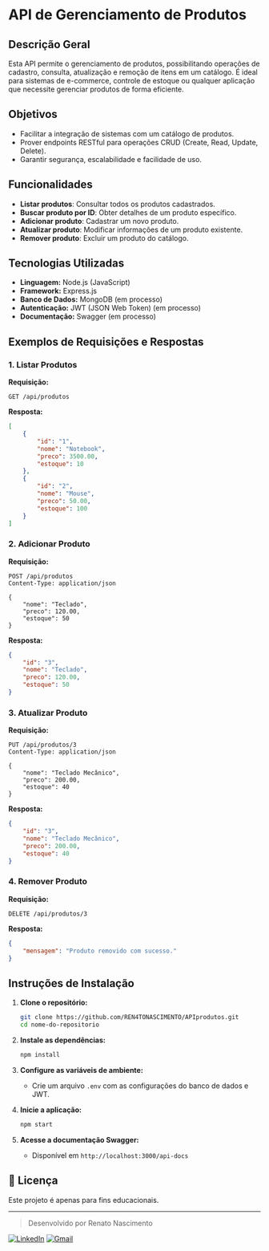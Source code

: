 # API de Gerenciamento de Produtos

## Descrição Geral

Esta API permite o gerenciamento de produtos, possibilitando operações de cadastro, consulta, atualização e remoção de itens em um catálogo. É ideal para sistemas de e-commerce, controle de estoque ou qualquer aplicação que necessite gerenciar produtos de forma eficiente.

## Objetivos

- Facilitar a integração de sistemas com um catálogo de produtos.
- Prover endpoints RESTful para operações CRUD (Create, Read, Update, Delete).
- Garantir segurança, escalabilidade e facilidade de uso.

## Funcionalidades

- **Listar produtos**: Consultar todos os produtos cadastrados.
- **Buscar produto por ID**: Obter detalhes de um produto específico.
- **Adicionar produto**: Cadastrar um novo produto.
- **Atualizar produto**: Modificar informações de um produto existente.
- **Remover produto**: Excluir um produto do catálogo.

## Tecnologias Utilizadas

- **Linguagem:** Node.js (JavaScript)
- **Framework:** Express.js
- **Banco de Dados:** MongoDB (em processo)
- **Autenticação:** JWT (JSON Web Token) (em processo)
- **Documentação:** Swagger (em processo)

## Exemplos de Requisições e Respostas

### 1. Listar Produtos

**Requisição:**
```http
GET /api/produtos
```

**Resposta:**
```json
[
    {
        "id": "1",
        "nome": "Notebook",
        "preco": 3500.00,
        "estoque": 10
    },
    {
        "id": "2",
        "nome": "Mouse",
        "preco": 50.00,
        "estoque": 100
    }
]
```

### 2. Adicionar Produto

**Requisição:**
```http
POST /api/produtos
Content-Type: application/json

{
    "nome": "Teclado",
    "preco": 120.00,
    "estoque": 50
}
```

**Resposta:**
```json
{
    "id": "3",
    "nome": "Teclado",
    "preco": 120.00,
    "estoque": 50
}
```

### 3. Atualizar Produto

**Requisição:**
```http
PUT /api/produtos/3
Content-Type: application/json

{
    "nome": "Teclado Mecânico",
    "preco": 200.00,
    "estoque": 40
}
```

**Resposta:**
```json
{
    "id": "3",
    "nome": "Teclado Mecânico",
    "preco": 200.00,
    "estoque": 40
}
```

### 4. Remover Produto

**Requisição:**
```http
DELETE /api/produtos/3
```

**Resposta:**
```json
{
    "mensagem": "Produto removido com sucesso."
}
```

## Instruções de Instalação

1. **Clone o repositório:**
     ```bash
     git clone https://github.com/REN4TONASCIMENTO/APIprodutos.git
     cd nome-do-repositorio
     ```

2. **Instale as dependências:**
     ```bash
     npm install
     ```

3. **Configure as variáveis de ambiente:**
     - Crie um arquivo `.env` com as configurações do banco de dados e JWT.

4. **Inicie a aplicação:**
     ```bash
     npm start
     ```

5. **Acesse a documentação Swagger:**
     - Disponível em `http://localhost:3000/api-docs`

## 📝 Licença

Este projeto é apenas para fins educacionais.

---
> Desenvolvido por Renato Nascimento

[![LinkedIn](https://img.shields.io/badge/LinkedIn-0077B5?style=for-the-badge&logo=linkedin&logoColor=white)](https://www.linkedin.com/in/-renatonascimento/)
[![Gmail](https://img.shields.io/badge/Gmail-D14836?style=for-the-badge&logo=gmail&logoColor=white)](mailto:renatonascimento2001@gmail.com)
